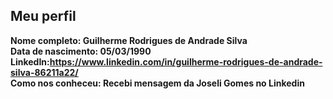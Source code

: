 Meu perfil
-------

**Nome completo: Guilherme Rodrigues de Andrade Silva**   
**Data de nascimento: 05/03/1990**   
**LinkedIn:https://www.linkedin.com/in/guilherme-rodrigues-de-andrade-silva-86211a22/**    
**Como nos conheceu: Recebi mensagem da Joseli Gomes no Linkedin**   
